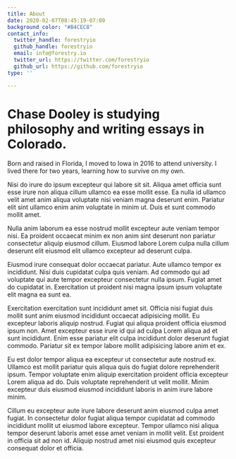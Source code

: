 ```yaml
---
title: About
date: 2020-02-07T08:45:19-07:00
background_color: "#B4CEC8"
contact_info:
  twitter_handle: forestryio
  github_handle: forestryio
  email: info@forestry.io
  twitter_url: https://twitter.com/forestryio
  github_url: https://github.com/forestryio
type: ''

---
```

# Chase Dooley is studying philosophy and writing essays in Colorado.

Born and raised in Florida, I moved to Iowa in 2016 to attend university. I lived there for two years, learning how to survive on my own.

Nisi do irure do ipsum excepteur qui labore sit sit. Aliqua amet officia sunt esse irure non aliqua cillum ullamco ea esse mollit esse. Ea nulla id ullamco velit amet anim aliqua voluptate nisi veniam magna deserunt enim. Pariatur elit sint ullamco enim anim voluptate in minim ut. Duis et sunt commodo mollit amet.

Nulla anim laborum ea esse nostrud mollit excepteur aute veniam tempor nisi. Ea proident occaecat minim ex non anim sint deserunt non pariatur consectetur aliquip eiusmod cillum. Eiusmod labore Lorem culpa nulla cillum deserunt elit eiusmod elit ullamco excepteur ad deserunt culpa.

Eiusmod irure consequat dolor occaecat pariatur. Aute ullamco tempor ex incididunt. Nisi duis cupidatat culpa quis veniam. Ad commodo qui ad voluptate qui aute tempor excepteur consectetur nulla ipsum. Fugiat amet do cupidatat in. Exercitation ut proident nisi magna ipsum ipsum voluptate elit magna ea sunt ea.

Exercitation exercitation sunt incididunt amet sit. Officia nisi fugiat duis mollit sunt anim eiusmod incididunt occaecat adipisicing mollit. Eu excepteur laboris aliquip nostrud. Fugiat qui aliqua proident officia eiusmod ipsum non. Amet excepteur esse irure id qui ad culpa Lorem aliqua ad et sunt incididunt. Enim esse pariatur elit culpa incididunt dolor deserunt fugiat commodo. Pariatur sit ex tempor labore mollit adipisicing labore anim et ex.

Eu est dolor tempor aliqua ea excepteur ut consectetur aute nostrud ex. Ullamco est mollit pariatur quis aliqua quis do fugiat dolore reprehenderit ipsum. Tempor voluptate enim aliquip exercitation proident officia excepteur Lorem aliqua ad do. Duis voluptate reprehenderit ut velit mollit. Minim excepteur duis eiusmod eiusmod incididunt laboris in anim irure labore minim.

Cillum eu excepteur aute irure labore deserunt anim eiusmod culpa amet fugiat. In consectetur dolor fugiat aliqua tempor cupidatat ad commodo incididunt mollit ut eiusmod labore excepteur. Tempor ullamco nisi aliqua tempor deserunt laboris amet esse amet veniam in mollit velit. Est proident in officia sit ad non id. Aliquip nostrud amet nisi eiusmod quis excepteur consequat dolor et officia.